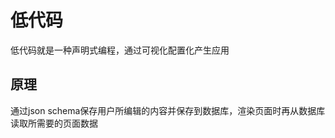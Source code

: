 # 低代码
低代码就是一种声明式编程，通过可视化配置化产生应用            
## 原理
通过json schema保存用户所编辑的内容并保存到数据库，渲染页面时再从数据库读取所需要的页面数据
## 
